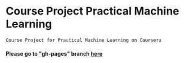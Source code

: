 Course Project Practical Machine Learning
==========================================
    
    Course Project for Practical Machine Learning on Coursera
#### Please go to "gh-pages" branch [here](http://dominiquedatascience.github.io/practicalmachinelearning/tree/gh-pages)
